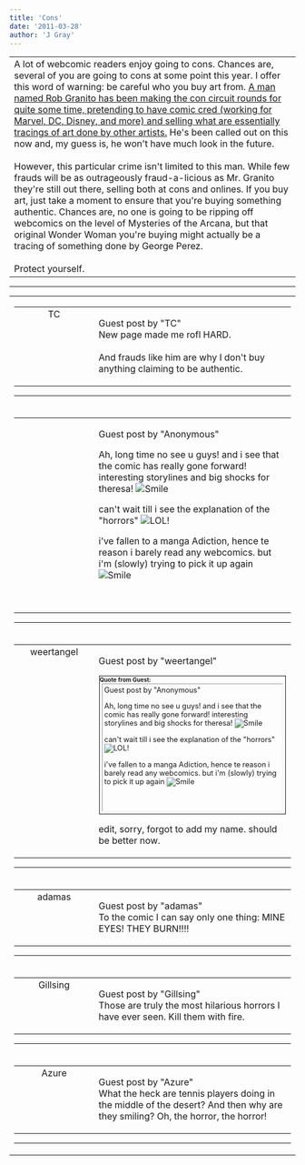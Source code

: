 ```yaml
---
title: 'Cons'
date: '2011-03-28'
author: 'J Gray'
---
```


<div>
<!-- Main content here -->
<table border="0" class="post"><tbody><tr><td>
   
   <div class="post_body">
       A lot of webcomic readers enjoy going to cons. Chances are, several of you are going to cons at some point this year. I offer this word of warning: be careful who you buy art from. <a name="" target="_blank" classname="" class="" href="http://www.bleedingcool.com/2011/03/24/who-on-earth-is-rob-granito/">A man named Rob Granito has been making the con circuit rounds for quite some time, pretending to have comic cred (working for Marvel, DC, Disney, and more) and selling what are essentially tracings of art done by other artists.</a> He's been called out on this now and, my guess is, he won't have much look in the future.<br><br>However, this particular crime isn't limited to this man. While few frauds will be as outrageously fraud-a-licious as Mr. Granito they're still out there, selling both at cons and onlines. If you buy art, just take a moment to ensure that you're buying something authentic. Chances are, no one is going to be ripping off webcomics on the level of Mysteries of the Arcana, but that original Wonder Woman you're buying might actually be a tracing of something done by George Perez. <br><br>Protect yourself.<br>
   </div>
   </td></tr>
   </tbody></table><hr><table style="width:100%; border:0;" class="comment_table"><tbody><tr><td width="100%"><a name=""> </a><div style="width:100%;" class="comment"><table border="0" width="100%"><tbody><tr><td align="center" valign="top" width="125">
<span class="comment_title"><center>TC<br></center><a name="407">&nbsp;</a></span><br>
<center><img src="https://www.gravatar.com/avatar.php?gravatar_id=c7a049759cbd52f6f8e72a079a0747dc&amp;default=http%3A%2F%2Fmysteriesofthearcana.com%2Ftemplates%2Fmain%2Fimages%2Favatar.gif&amp;size=80&amp;rating=g" border="0" alt=""></center>
</td>
<td valign="top">


<p class="comment_text"> </p><p class="comment_text"><span class="forum_info">Guest post by "TC"</span><br> New page made me rofl HARD.<br><br>And frauds like him are why I don't buy anything claiming to be authentic.<br></p>
 

</td></tr></tbody></table>
<hr></div></td></tr><tr><td width="100%"><a name=""> </a><div style="width:100%;" class="comment"><table border="0" width="100%"><tbody><tr><td align="center" valign="top" width="125">
<span class="comment_title"><center><br></center><a name="408">&nbsp;</a></span><br>
<center><img src="/image.php?type=ava&amp;i=spacer.gif" border="0" alt=""></center>
</td>
<td valign="top">


<p class="comment_text"> </p><p class="comment_text"><span class="forum_info">Guest post by "Anonymous"</span><br> </p><p>Ah, long time no see u guys! and i see that the comic has really gone forward! interesting storylines and big shocks for theresa! <img src="/smilies/smile.gif" alt="Smile" border="0"></p> <p>can't wait till i see the explanation of the "horrors" <img src="/smilies/laugh.gif" alt="LOL" border="0">!</p> <p>i've fallen to a manga Adiction, hence te reason i barely read any webcomics. but i'm (slowly) trying to pick it up again <img src="/smilies/smile.gif" alt="Smile" border="0"></p> <p>&nbsp;</p>
 

</td></tr></tbody></table>
<hr></div></td></tr><tr><td width="100%"><a name=""> </a><div style="width:100%;" class="comment"><table border="0" width="100%"><tbody><tr><td align="center" valign="top" width="125">
<span class="comment_title"><center>weertangel<br></center><a name="409">&nbsp;</a></span><br>
<center><img src="https://www.gravatar.com/avatar.php?gravatar_id=1d9d96987c3709dcf53e59cf6c659b81&amp;default=http%3A%2F%2Fmysteriesofthearcana.com%2Ftemplates%2Fmain%2Fimages%2Favatar.gif&amp;size=80&amp;rating=g" border="0" alt=""></center>
</td>
<td valign="top">


<p class="comment_text"> </p><p class="comment_text"><span class="forum_info">Guest post by "weertangel"</span><br> </p><div class="quote-outer" style="margin:1px; width:auto; border:1px solid;"><span style="font-size:10px; font-weight:bold;">Quote from Guest:</span><div class="quote" style="margin:4px; margin-top:1px; padding:3px; width:auto; font-size:80%; border:1px inset;">
<span class="forum_info">Guest post by "Anonymous"</span><br> <p>Ah, long time no see u guys! and i see that the comic has really gone forward! interesting storylines and big shocks for theresa! <img src="/smilies/smile.gif" alt="Smile" border="0"></p> <p>can't wait till i see the explanation of the "horrors" <img src="/smilies/laugh.gif" alt="LOL" border="0">!</p> <p>i've fallen to a manga Adiction, hence te reason i barely read any webcomics. but i'm (slowly) trying to pick it up again <img src="/smilies/smile.gif" alt="Smile" border="0"></p> <p>&nbsp;</p> </div></div>
 <p>edit, sorry, forgot to add my name. should be better now.</p>
 

</td></tr></tbody></table>
<hr></div></td></tr><tr><td width="100%"><a name=""> </a><div style="width:100%;" class="comment"><table border="0" width="100%"><tbody><tr><td align="center" valign="top" width="125">
<span class="comment_title"><center>adamas<br></center><a name="410">&nbsp;</a></span><br>
<center><img src="https://www.gravatar.com/avatar.php?gravatar_id=63b5da7dbecbf4a2fac891b8f15ccbc4&amp;default=http%3A%2F%2Fmysteriesofthearcana.com%2Ftemplates%2Fmain%2Fimages%2Favatar.gif&amp;size=80&amp;rating=g" border="0" alt=""></center>
</td>
<td valign="top">


<p class="comment_text"> </p><p class="comment_text"><span class="forum_info">Guest post by "adamas"</span><br> To the comic I can say only one thing: MINE EYES! THEY BURN!!!!<br></p>
 

</td></tr></tbody></table>
<hr></div></td></tr><tr><td width="100%"><a name=""> </a><div style="width:100%;" class="comment"><table border="0" width="100%"><tbody><tr><td align="center" valign="top" width="125">
<span class="comment_title"><center>Gillsing<br></center><a name="411">&nbsp;</a></span><br>
<center><img src="https://www.gravatar.com/avatar.php?gravatar_id=c475a2e6c7a75f96e3059a819f5fd4d9&amp;default=http%3A%2F%2Fmysteriesofthearcana.com%2Ftemplates%2Fmain%2Fimages%2Favatar.gif&amp;size=80&amp;rating=g" border="0" alt=""></center>
</td>
<td valign="top">


<p class="comment_text"> </p><p class="comment_text"><span class="forum_info">Guest post by "Gillsing"</span><br> Those are truly the most hilarious horrors I have ever seen. Kill them with fire.</p>
 

</td></tr></tbody></table>
<hr></div></td></tr><tr><td width="100%"><a name=""> </a><div style="width:100%;" class="comment"><table border="0" width="100%"><tbody><tr><td align="center" valign="top" width="125">
<span class="comment_title"><center>Azure<br></center><a name="412">&nbsp;</a></span><br>
<center><img src="https://www.gravatar.com/avatar.php?gravatar_id=e97cdf9829a7ba88e5e10e1f4633b131&amp;default=http%3A%2F%2Fmysteriesofthearcana.com%2Ftemplates%2Fmain%2Fimages%2Favatar.gif&amp;size=80&amp;rating=g" border="0" alt=""></center>
</td>
<td valign="top">


<p class="comment_text"> </p><p class="comment_text"><span class="forum_info">Guest post by "Azure"</span><br> What the heck are tennis players doing in the middle of the desert? And then why are they smiling? Oh, the horror, the horror!<br></p>
 

</td></tr></tbody></table>
<hr></div></td></tr></tbody></table>
<!-- End main content -->
              </div>
